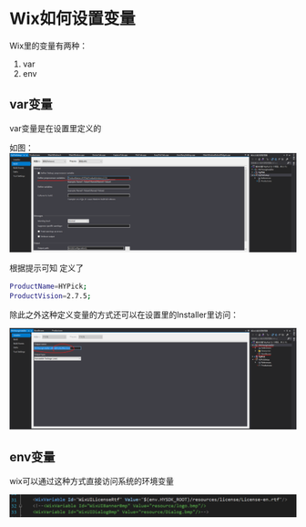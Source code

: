 # Wix如何设置变量

Wix里的变量有两种：
1. var
2. env

## var变量

var变量是在设置里定义的

如图：
![](./asset/DefinePreprocessorVariable.png)

根据提示可知
定义了

```bash
ProductName=HYPick;
ProductVision=2.7.5;
```

除此之外这种定义变量的方式还可以在设置里的Installer里访问：

![](./asset/DefinePreproceVarUsage.png)

## env变量

wix可以通过这种方式直接访问系统的环境变量

![](./asset/wix_envVar.png)
